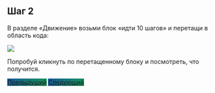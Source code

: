 ## Шаг 2

В разделе «Движение» возьми блок «идти 10 шагов» и перетащи в область кода:

<img src="/scratchtutorial/gifs/2.gif">


Попробуй кликнуть по перетащенному блоку и посмотреть, что получится.

<a href="/scratchtutorial/" class="btn" style="background-color: #159957; background-image: linear-gradient(120deg, #155799, #159957);">Предыдущий</a> <a href="/scratchtutorial/3.html" class="btn" style="background-color: #159957; background-image: linear-gradient(120deg, #155799, #159957);">Следующий</a>
